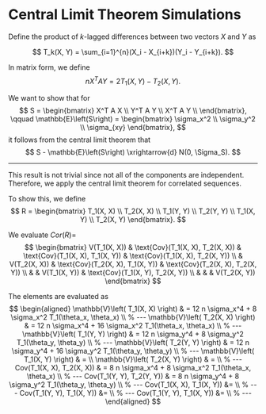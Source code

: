 # Central Limit Theorem Simulations

Define the product of $k$-lagged differences between two vectors $X$ and $Y$ as

$$
	T_k(X, Y) = \sum_{i=1}^{n}(X_i - X_{i+k})(Y_i - Y_{i+k}).
$$

In matrix form, we define
$$n X^T A Y = 2 T_1(X, Y) - T_2(X, Y). $$

We want to show that for
$$
	S =
	\begin{bmatrix}
		X^T A X \\
		Y^T A Y \\
		X^T A Y \\
	\end{bmatrix},
	\qquad
	\mathbb{E}\left(S\right) =
	\begin{bmatrix}
		\sigma_x^2 \\
		\sigma_y^2 \\
		\sigma_{xy}
	\end{bmatrix},
$$
it follows from the central limit theorem that
$$
	S - \mathbb{E}\left(S\right)
	\xrightarrow{d}
	N(0, \Sigma_S).
$$

---

This result is not trivial since not all of the components are independent. Therefore, we apply the central limit theorem for correlated sequences.

To show this, we define
$$
	R =
	\begin{bmatrix}
		T_1(X, X) \\
		T_2(X, X) \\
		T_1(Y, Y) \\
		T_2(Y, Y) \\
		T_1(X, Y) \\
		T_2(X, Y)
	\end{bmatrix}.
$$

We evaluate $Cor(R)=$
$$
\begin{bmatrix}
V(T_1(X, X)) & \text{Cov}(T_1(X, X), T_2(X, X)) & \text{Cov}(T_1(X, X), T_1(X, Y)) & \text{Cov}(T_1(X, X), T_2(X, Y)) \\
             & V(T_2(X, X))                     & \text{Cov}(T_2(X, X), T_1(X, Y)) & \text{Cov}(T_2(X, X), T_2(X, Y)) \\
             &                                  & V(T_1(X, Y))                     & \text{Cov}(T_1(X, Y), T_2(X, Y)) \\
             &                                  &                                  & V(T_2(X, Y))
\end{bmatrix}
$$

The elements are evaluated as
$$
	\begin{aligned}
		\mathbb{V}\left( T_1(X, X) \right)
		 & =
		12 n \sigma_x^4 +
		8 \sigma_x^2 T_1(\theta_x, \theta_x)  \\
		% ---
		\mathbb{V}\left( T_2(X, X) \right)
		 & =
		12 n \sigma_x^4 +
		16 \sigma_x^2 T_1(\theta_x, \theta_x) \\
		% ---
		\mathbb{V}\left( T_1(Y, Y) \right)
		 & =
		12 n \sigma_y^4 +
		8 \sigma_y^2 T_1(\theta_y, \theta_y)  \\
		% ---
		\mathbb{V}\left( T_2(Y, Y) \right)
		 & =
		12 n \sigma_y^4 +
		16 \sigma_y^2 T_1(\theta_y, \theta_y) \\
		% --- 
		\mathbb{V}\left( T_1(X, Y) \right)
		 & = \\
		\mathbb{V}\left( T_2(X, Y) \right)
		 & = \\
		% ---
		Cov(T_1(X, X), T_2(X, X))
		 & =
		8 n \sigma_x^4 +
		8 \sigma_x^2 T_1(\theta_x, \theta_x)  \\
		% ---
		Cov(T_1(Y, Y), T_2(Y, Y))
		 & =
		8 n \sigma_y^4 +
		8 \sigma_y^2 T_1(\theta_y, \theta_y) \\
		% ---
		Cov(T_1(X, X), T_1(X, Y))
    &=  \\
		% ---
		Cov(T_1(Y, Y), T_1(X, Y))
    &=  \\
		% ---
		Cov(T_1(Y, Y), T_1(X, Y))
    &=  \\
		% ---
	\end{aligned}
$$



